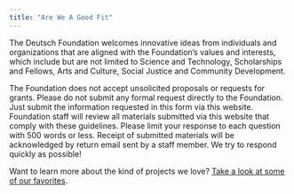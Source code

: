 ```yaml
---
title: "Are We A Good Fit"
---
```


The Deutsch Foundation welcomes innovative ideas from individuals and organizations that are aligned with the Foundation’s values and interests, which include but are not limited to Science and Technology, Scholarships and Fellows, Arts and Culture, Social Justice and Community Development.

The Foundation does not accept unsolicited proposals or requests for grants. Please do not submit any formal request directly to the Foundation. Just submit the information requested in this form via this website. Foundation staff will review all materials submitted via this website that comply with these guidelines. Please limit your response to each question with 500 words or less. Receipt of submitted materials will be acknowledged by return email sent by a staff member. We try to respond quickly as possible!

Want to learn more about the kind of projects we love? [Take a look at some of our favorites][proj].

[proj]: /whatwedo/